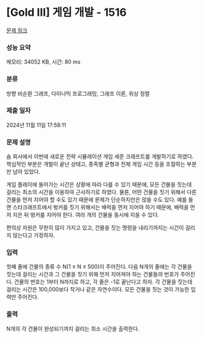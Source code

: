 # [Gold III] 게임 개발 - 1516 

[문제 링크](https://www.acmicpc.net/problem/1516) 

### 성능 요약

메모리: 34052 KB, 시간: 80 ms

### 분류

방향 비순환 그래프, 다이나믹 프로그래밍, 그래프 이론, 위상 정렬

### 제출 일자

2024년 11월 11일 17:58:11

### 문제 설명

<p>숌 회사에서 이번에 새로운 전략 시뮬레이션 게임 세준 크래프트를 개발하기로 하였다. 핵심적인 부분은 개발이 끝난 상태고, 종족별 균형과 전체 게임 시간 등을 조절하는 부분만 남아 있었다.</p>

<p>게임 플레이에 들어가는 시간은 상황에 따라 다를 수 있기 때문에, 모든 건물을 짓는데 걸리는 최소의 시간을 이용하여 근사하기로 하였다. 물론, 어떤 건물을 짓기 위해서 다른 건물을 먼저 지어야 할 수도 있기 때문에 문제가 단순하지만은 않을 수도 있다. 예를 들면 스타크래프트에서 벙커를 짓기 위해서는 배럭을 먼저 지어야 하기 때문에, 배럭을 먼저 지은 뒤 벙커를 지어야 한다. 여러 개의 건물을 동시에 지을 수 있다.</p>

<p>편의상 자원은 무한히 많이 가지고 있고, 건물을 짓는 명령을 내리기까지는 시간이 걸리지 않는다고 가정하자.</p>

### 입력 

 <p>첫째 줄에 건물의 종류 수 N(1 ≤ N ≤ 500)이 주어진다. 다음 N개의 줄에는 각 건물을 짓는데 걸리는 시간과 그 건물을 짓기 위해 먼저 지어져야 하는 건물들의 번호가 주어진다. 건물의 번호는 1부터 N까지로 하고, 각 줄은 -1로 끝난다고 하자. 각 건물을 짓는데 걸리는 시간은 100,000보다 작거나 같은 자연수이다. 모든 건물을 짓는 것이 가능한 입력만 주어진다.</p>

### 출력 

 <p>N개의 각 건물이 완성되기까지 걸리는 최소 시간을 출력한다.</p>

